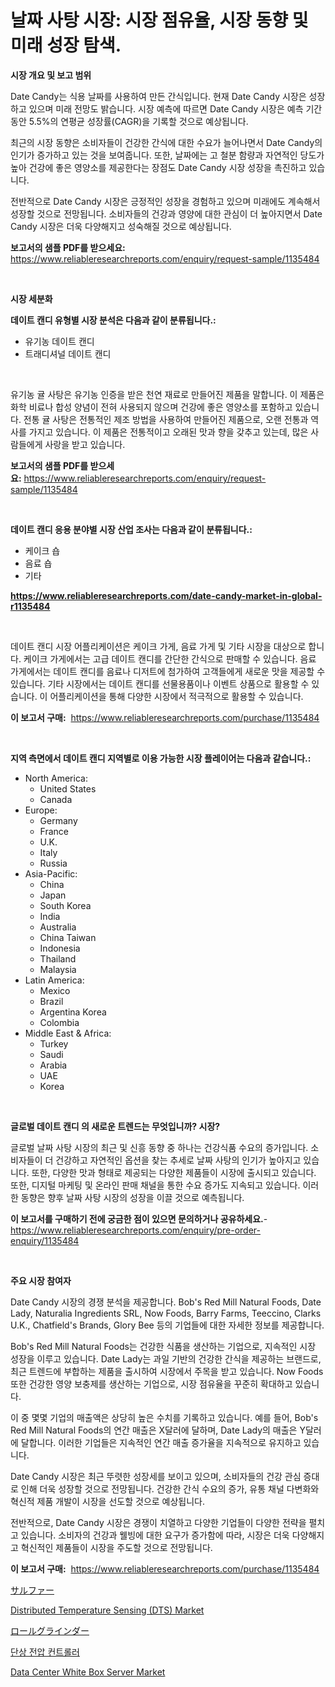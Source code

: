 <p><h1>날짜 사탕 시장: 시장 점유율, 시장 동향 및 미래 성장 탐색.</h1></p><p><strong>시장 개요 및 보고 범위</strong></p>
<p><p>Date Candy는 식용 날짜를 사용하여 만든 간식입니다. 현재 Date Candy 시장은 성장하고 있으며 미래 전망도 밝습니다. 시장 예측에 따르면 Date Candy 시장은 예측 기간 동안 5.5%의 연평균 성장률(CAGR)을 기록할 것으로 예상됩니다. </p><p>최근의 시장 동향은 소비자들이 건강한 간식에 대한 수요가 늘어나면서 Date Candy의 인기가 증가하고 있는 것을 보여줍니다. 또한, 날짜에는 고 철분 함량과 자연적인 당도가 높아 건강에 좋은 영양소를 제공한다는 장점도 Date Candy 시장 성장을 촉진하고 있습니다. </p><p>전반적으로 Date Candy 시장은 긍정적인 성장을 경험하고 있으며 미래에도 계속해서 성장할 것으로 전망됩니다. 소비자들의 건강과 영양에 대한 관심이 더 높아지면서 Date Candy 시장은 더욱 다양해지고 성숙해질 것으로 예상됩니다.</p></p>
<p><strong>보고서의 샘플 PDF를 받으세요:</strong> <a href="https://www.reliableresearchreports.com/enquiry/request-sample/1135484">https://www.reliableresearchreports.com/enquiry/request-sample/1135484</a></p>
<p>&nbsp;</p>
<p><strong>시장 세분화</strong></p>
<p><strong>데이트 캔디 유형별 시장 분석은 다음과 같이 분류됩니다.:</strong></p>
<p><ul><li>유기농 데이트 캔디</li><li>트래디셔널 데이트 캔디</li></ul></p>
<p>&nbsp;</p>
<p><p>유기농 귤 사탕은 유기농 인증을 받은 천연 재료로 만들어진 제품을 말합니다. 이 제품은 화학 비료나 합성 양념이 전혀 사용되지 않으며 건강에 좋은 영양소를 포함하고 있습니다. 전통 귤 사탕은 전통적인 제조 방법을 사용하여 만들어진 제품으로, 오랜 전통과 역사를 가지고 있습니다. 이 제품은 전통적이고 오래된 맛과 향을 갖추고 있는데, 많은 사람들에게 사랑을 받고 있습니다.</p></p>
<p><strong>보고서의 샘플 PDF를 받으세요:</strong>&nbsp;<a href="https://www.reliableresearchreports.com/enquiry/request-sample/1135484">https://www.reliableresearchreports.com/enquiry/request-sample/1135484</a></p>
<p>&nbsp;</p>
<p><strong> 데이트 캔디 응용 분야별 시장 산업 조사는 다음과 같이 분류됩니다.:</strong></p>
<p><ul><li>케이크 숍</li><li>음료 숍</li><li>기타</li></ul></p>
<p><strong><a href="https://www.reliableresearchreports.com/date-candy-market-in-global-r1135484">https://www.reliableresearchreports.com/date-candy-market-in-global-r1135484</a></strong></p>
<p>&nbsp;</p>
<p><p>데이트 캔디 시장 어플리케이션은 케이크 가게, 음료 가게 및 기타 시장을 대상으로 합니다. 케이크 가게에서는 고급 데이트 캔디를 간단한 간식으로 판매할 수 있습니다. 음료 가게에서는 데이트 캔디를 음료나 디저트에 첨가하여 고객들에게 새로운 맛을 제공할 수 있습니다. 기타 시장에서는 데이트 캔디를 선물용품이나 이벤트 상품으로 활용할 수 있습니다. 이 어플리케이션을 통해 다양한 시장에서 적극적으로 활용할 수 있습니다.</p></p>
<p><strong>이 보고서 구매:</strong>&nbsp; <a href="https://www.reliableresearchreports.com/purchase/1135484">https://www.reliableresearchreports.com/purchase/1135484</a></p>
<p>&nbsp;</p>
<p><strong>지역 측면에서 데이트 캔디 지역별로 이용 가능한 시장 플레이어는 다음과 같습니다.:</strong></p>
<p><ul>
    <li>
        North America:
        <ul>
            <li>United States</li>
            <li>Canada</li>
        </ul>
    </li>
    <li>
        Europe:
        <ul>
            <li>Germany</li>
            <li>France</li>
            <li>U.K.</li>
            <li>Italy</li>
            <li>Russia</li>
        </ul>
    </li>
    <li>
        Asia-Pacific:
        <ul>
            <li>China</li>
            <li>Japan</li>
            <li>South Korea</li>
            <li>India</li>
            <li>Australia</li>
            <li>China Taiwan</li>
            <li>Indonesia</li>
            <li>Thailand</li>
            <li>Malaysia</li>
        </ul>
    </li>
    <li>
        Latin America:
        <ul>
            <li>Mexico</li>
            <li>Brazil</li>
            <li>Argentina Korea</li>
            <li>Colombia</li>
        </ul>
    </li>
    <li>
        Middle East & Africa:
        <ul>
            <li>Turkey</li>
            <li>Saudi</li>
            <li>Arabia</li>
            <li>UAE</li>
            <li>Korea</li>
        </ul>
    </li>
    </ul></p>
<p>&nbsp;</p>
<p><strong>글로벌 데이트 캔디 의 새로운 트렌드는 무엇입니까? 시장?</strong></p>
<p><p>글로벌 날짜 사탕 시장의 최근 및 신흥 동향 중 하나는 건강식품 수요의 증가입니다. 소비자들이 더 건강하고 자연적인 옵션을 찾는 추세로 날짜 사탕의 인기가 높아지고 있습니다. 또한, 다양한 맛과 형태로 제공되는 다양한 제품들이 시장에 출시되고 있습니다. 또한, 디지털 마케팅 및 온라인 판매 채널을 통한 수요 증가도 지속되고 있습니다. 이러한 동향은 향후 날짜 사탕 시장의 성장을 이끌 것으로 예측됩니다.</p></p>
<p><strong>이 보고서를 구매하기 전에 궁금한 점이 있으면 문의하거나 공유하세요.</strong>- <a href="https://www.reliableresearchreports.com/enquiry/pre-order-enquiry/1135484">https://www.reliableresearchreports.com/enquiry/pre-order-enquiry/1135484</a></p>
<p>&nbsp;</p>
<p><strong>주요 시장 참여자</strong></p>
<p><p>Date Candy 시장의 경쟁 분석을 제공합니다. Bob's Red Mill Natural Foods, Date Lady, Naturalia Ingredients SRL, Now Foods, Barry Farms, Teeccino, Clarks U.K., Chatfield's Brands, Glory Bee 등의 기업들에 대한 자세한 정보를 제공합니다.</p><p>Bob's Red Mill Natural Foods는 건강한 식품을 생산하는 기업으로, 지속적인 시장 성장을 이루고 있습니다. Date Lady는 과일 기반의 건강한 간식을 제공하는 브랜드로, 최근 트렌드에 부합하는 제품을 출시하여 시장에서 주목을 받고 있습니다. Now Foods 또한 건강한 영양 보충제를 생산하는 기업으로, 시장 점유율을 꾸준히 확대하고 있습니다.</p><p>이 중 몇몇 기업의 매출액은 상당히 높은 수치를 기록하고 있습니다. 예를 들어, Bob's Red Mill Natural Foods의 연간 매출은 X달러에 달하며, Date Lady의 매출은 Y달러에 달합니다. 이러한 기업들은 지속적인 연간 매출 증가율을 지속적으로 유지하고 있습니다.</p><p>Date Candy 시장은 최근 뚜렷한 성장세를 보이고 있으며, 소비자들의 건강 관심 증대로 인해 더욱 성장할 것으로 전망됩니다. 건강한 간식 수요의 증가, 유통 채널 다변화와 혁신적 제품 개발이 시장을 선도할 것으로 예상됩니다.</p><p>전반적으로, Date Candy 시장은 경쟁이 치열하고 다양한 기업들이 다양한 전략을 펼치고 있습니다. 소비자의 건강과 웰빙에 대한 요구가 증가함에 따라, 시장은 더욱 다양해지고 혁신적인 제품들이 시장을 주도할 것으로 전망됩니다.</p></p>
<p><strong>이 보고서 구매:</strong>&nbsp;&nbsp;<a href="https://www.reliableresearchreports.com/purchase/1135484">https://www.reliableresearchreports.com/purchase/1135484</a></p>
<p><p><a href="https://github.com/ReyesKohler20231/Market-Research-Report-List-1/blob/main/385094426855.md">サルファー</a></p><p><a href="https://github.com/sonuprakash1/Market-Research-Report-List-2/blob/main/distributed-temperature-sensing-dts-market.md">Distributed Temperature Sensing (DTS) Market</a></p><p><a href="https://github.com/adcxff01450218/Market-Research-Report-List-1/blob/main/842724826854.md">ロールグラインダー</a></p><p><a href="https://github.com/vsn7qpua81q/Market-Research-Report-List-1/blob/main/961405726711.md">단상 전압 컨트롤러</a></p><p><a href="https://github.com/jhcraigie/Market-Research-Report-List-2/blob/main/data-center-white-box-server-market.md">Data Center White Box Server Market</a></p></p>